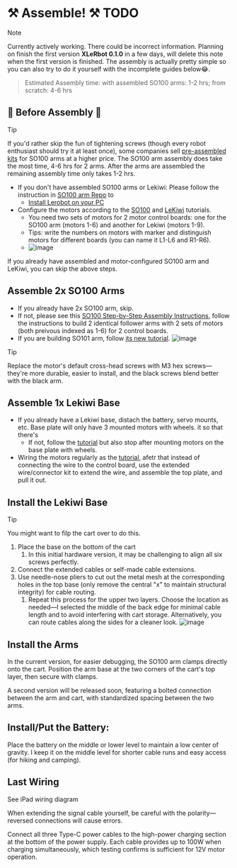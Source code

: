#  ⚒️ Assemble! ⚒️ TODO

> [!NOTE] 
> Currently actively working. There could be incorrect information. Planning on finish the first version **XLeRbot 0.1.0** in a few days, will delete this note when the first version is finished. The assembly is actually pretty simple so you can also try to do it yourself with the incomplete guides below😂.

>Estimated Assembly time: with assembled SO100 arms: 1-2 hrs; from scratch: 4-6 hrs
## 🤔 Before Assembly 🤔
> [!TIP]  
> If you'd rather skip the fun of tightening screws (though every robot enthusiast should try it at least once), some companies sell [pre-assembled kits](https://github.com/TheRobotStudio/SO-ARM100#kits) for SO100 arms at a higher price. The SO100 arm assembly does take the most time, 4-6 hrs for 2 arms. After the arms are assembled the remaining assembly time only takes 1-2 hrs.

- If you don't have assembled SO100 arms or Lekiwi: Please follow the instruction in [SO100 arm Repo](https://github.com/huggingface/lerobot/blob/main/examples/10_use_so100.md) to
    - [Install Lerobot on your PC](https://github.com/huggingface/lerobot/blob/main/examples/10_use_so100.md#b-install-lerobot)
- Configure the motors according to the [SO100](https://github.com/huggingface/lerobot/blob/main/examples/10_use_so100.md#c-configure-the-motors) and [LeKiwi](https://github.com/huggingface/lerobot/blob/main/examples/11_use_lekiwi.md#configure-motors) tutorials.
    - You need two sets of motors for 2 motor control boards: one for the SO100 arm (motors 1-6) and another for Lekiwi (motors 1-9).
    - Tips: write the numbers on motors with marker and distinguish motors for different boards (you can name it L1-L6 and R1-R6).
    - ![image](https://github.com/user-attachments/assets/f3be78fe-0faa-454c-926d-ab1843b31d1f)


If you already have assembled and motor-configured SO100 arm and LeKiwi, you can skip the above steps.

## Assemble 2x SO100 Arms
- If you already have 2x SO100 arm, skip.
- If not, please see this [SO100 Step-by-Step Assembly Instructions](https://github.com/huggingface/lerobot/blob/main/examples/10_use_so100.md#d-step-by-step-assembly-instructions), follow the instructions to build 2 identical follower arms with 2 sets of motors (both preivous indexed as 1-6) for 2 control boards.
- If you are building SO101 arm, follow [its new tutorial](https://github.com/huggingface/lerobot/blob/main/examples/12_use_so101.md).
![image](https://github.com/user-attachments/assets/68cba2d4-9777-49bc-ad8a-b2931658c474)

> [!TIP]  
> Replace the motor's default cross-head screws with M3 hex screws—they're more durable, easier to install, and the black screws blend better with the black arm.

## Assemble 1x Lekiwi Base

- If you already have a Lekiwi base, distach the battery, servo mounts, etc. Base plate will only have 3 mounted motors with wheels. it so that there's
    - If not, follow the [tutorial](https://github.com/SIGRobotics-UIUC/LeKiwi/blob/main/Assembly.md#2-bottom-plate-assembly) but also stop after mounting motors on the base plate with wheels.
- Wiring the motors regularly as the [tutorial](https://github.com/SIGRobotics-UIUC/LeKiwi/blob/main/Assembly.md#2-bottom-plate-assembly), afetr that instead of connecting the wire to the control board, use the extended wire/connector kit to extend the wire, and assemble the top plate, and pull it out. 


## Install the Lekiwi Base
> [!TIP]  
> You might want to filp the cart over to do this.

1. Place the base on the bottom of the cart
    1. In this initial hardware version, it may be challenging to align all six screws perfectly.
2. Connect the extended cables or self-made cable extensions.
3. Use needle-nose pliers to cut out the metal mesh at the corresponding holes in the top base (only remove the central "x" to maintain structural integrity) for cable routing.
    1. Repeat this process for the upper two layers. Choose the location as needed—I selected the middle of the back edge for minimal cable length and to avoid interfering with cart storage. Alternatively, you can route cables along the sides for a cleaner look.
![image](https://github.com/user-attachments/assets/6b71c525-18ca-46dd-b1c6-02646d3f399f)

## Install the Arms

In the current version, for easier debugging, the SO100 arm clamps directly onto the cart. Position the arm base at the two corners of the cart's top layer, then secure with clamps.

A second version will be released soon, featuring a bolted connection between the arm and cart, with standardized spacing between the two arms.

## Install/Put the Battery:

Place the battery on the middle or lower level to maintain a low center of gravity. I keep it on the middle level for shorter cable runs and easy access (for hiking and camping).

## Last Wiring

See iPad wiring diagram

When extending the signal cable yourself, be careful with the polarity—reversed connections will cause errors.

Connect all three Type-C power cables to the high-power charging section at the bottom of the power supply. Each cable provides up to 100W when charging simultaneously, which testing confirms is sufficient for 12V motor operation.


